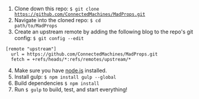 1. Clone down this repo: <code>$ git clone https://github.com/ConnectedMachines/MadProps.git</code>
2. Navigate into the cloned repo: <code>$ cd path/to/MadProps</code>
3. Create an upstream remote by adding the following blog to the repo's git config: <code>$ git config --edit</code>
```
[remote "upstream"]
  url = https://github.com/ConnectedMachines/MadProps.git
  fetch = +refs/heads/*:refs/remotes/upstream/*
```
4. Make sure you have [node.js](http://nodejs.org/download/) installed.
5. Install gulp: <code>$ npm install gulp --global</code>
6. Build dependencies <code>$ npm install</code>
7. Run <code>$ gulp</code> to build, test, and start everything!
